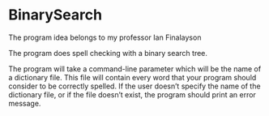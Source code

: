 # BinarySearch
The program idea belongs to my professor Ian Finalayson

The program does spell checking with a binary search tree.

The program will take a command-line parameter which will be the name of a dictionary file. This file will contain every word that your program should consider to be correctly spelled. If the user doesn’t specify the name of the dictionary file, or if the file doesn’t exist, the program should print an error message.
